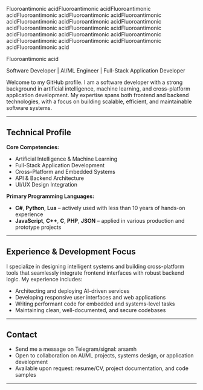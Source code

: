 
Fluoroantimonic acidFluoroantimonic acidFluoroantimonic acidFluoroantimonic acidFluoroantimonic acidFluoroantimonic acidFluoroantimonic acidFluoroantimonic acidFluoroantimonic acidFluoroantimonic acidFluoroantimonic acidFluoroantimonic acidFluoroantimonic acidFluoroantimonic acidFluoroantimonic acidFluoroantimonic acidFluoroantimonic acidFluoroantimonic acidFluoroantimonic acid



Fluoroantimonic acid




Software Developer | AI/ML Engineer | Full-Stack Application Developer


Welcome to my GitHub profile. 
I am a software developer with a strong background in artificial intelligence, machine learning, and cross-platform application development. 
My expertise spans both frontend and backend technologies, with a focus on building scalable, efficient, and maintainable software systems.

---

## Technical Profile

**Core Competencies:**
- Artificial Intelligence & Machine Learning
- Full-Stack Application Development
- Cross-Platform and Embedded Systems
- API & Backend Architecture
- UI/UX Design Integration

**Primary Programming Languages:**
- **C#**, **Python**, **Lua** – actively used with less than 10 years of hands-on experience
- **JavaScript**, **C++**, **C**, **PHP**, **JSON** – applied in various production and prototype projects

---

## Experience & Development Focus

I specialize in designing intelligent systems and building cross-platform tools that seamlessly integrate frontend interfaces with robust backend logic. My experience includes:
- Architecting and deploying AI-driven services
- Developing responsive user interfaces and web applications
- Writing performant code for embedded and systems-level tasks
- Maintaining clean, well-documented, and secure codebases

---

## Contact 

- Send me a message on Telegram/signal: arsamh
-  Open to collaboration on AI/ML projects, systems design, or application development
-  Available upon request: resume/CV, project documentation, and code samples

---

